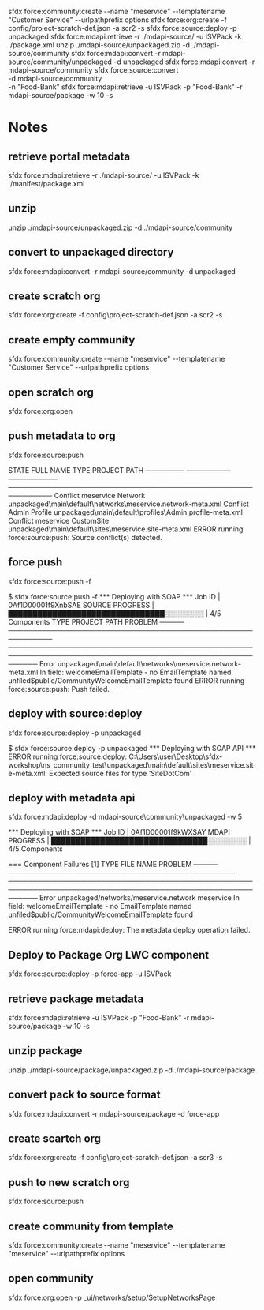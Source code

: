 sfdx force:community:create --name "meservice" --templatename "Customer Service" --urlpathprefix options
sfdx force:org:create -f config/project-scratch-def.json -a scr2 -s
sfdx force:source:deploy -p unpackaged
sfdx force:mdapi:retrieve -r ./mdapi-source/ -u ISVPack -k ./package.xml
unzip ./mdapi-source/unpackaged.zip -d ./mdapi-source/community
sfdx force:mdapi:convert -r mdapi-source/community/unpackaged -d unpackaged
sfdx force:mdapi:convert -r mdapi-source/community
sfdx force:source:convert \
    -d mdapi-source/community \
    -n "Food-Bank"
sfdx force:mdapi:retrieve -u ISVPack -p "Food-Bank" -r mdapi-source/package -w 10 -s
# Notes
## retrieve portal metadata
sfdx force:mdapi:retrieve -r ./mdapi-source/ -u ISVPack -k ./manifest/package.xml
## unzip
unzip ./mdapi-source/unpackaged.zip -d ./mdapi-source/community
## convert to unpackaged directory
sfdx force:mdapi:convert -r mdapi-source/community -d unpackaged
## create scratch org
sfdx force:org:create -f config\\project-scratch-def.json -a scr2 -s
## create empty community
sfdx force:community:create --name "meservice" --templatename "Customer Service" --urlpathprefix options
## open scratch org
sfdx force:org:open
## push metadata to org
sfdx force:source:push

STATE     FULL NAME  TYPE        PROJECT PATH
────────  ─────────  ──────────  ───────────────────────────────────────────────────────────
Conflict  meservice  Network     unpackaged\main\default\networks\meservice.network-meta.xml
Conflict  Admin      Profile     unpackaged\main\default\profiles\Admin.profile-meta.xml
Conflict  meservice  CustomSite  unpackaged\main\default\sites\meservice.site-meta.xml
ERROR running force:source:push:  Source conflict(s) detected.

## force push
sfdx force:source:push -f

$ sfdx force:source:push -f
*** Deploying with SOAP ***
Job ID | 0Af1D00001f9XnbSAE
SOURCE PROGRESS | ████████████████████████████████░░░░░░░░ | 4/5 Components
TYPE   PROJECT PATH                                                 PROBLEM
─────  ───────────────────────────────────────────────────────────  ──────────────────────────────────────────────────────────────────────────────────────────────────────────
Error  unpackaged\main\default\networks\meservice.network-meta.xml  In field: welcomeEmailTemplate - no EmailTemplate named unfiled$public/CommunityWelcomeEmailTemplate found
ERROR running force:source:push:  Push failed. 

## deploy with source:deploy
sfdx force:source:deploy -p unpackaged

$ sfdx force:source:deploy -p unpackaged
*** Deploying with SOAP API ***
ERROR running force:source:deploy:  C:\Users\user\Desktop\sfdx-workshop\ns_community_test\unpackaged\main\default\sites\meservice.site-meta.xml: Expected source files for type 'SiteDotCom'

## deploy with metadata api
sfdx force:mdapi:deploy -d mdapi-source\\community\\unpackaged -w 5

*** Deploying with SOAP ***
Job ID | 0Af1D00001f9kWXSAY
MDAPI PROGRESS | ████████████████████████████████░░░░░░░░ | 4/5 Components

=== Component Failures [1]
TYPE   FILE                                   NAME       PROBLEM
─────  ─────────────────────────────────────  ─────────  ──────────────────────────────────────────────────────────────────────────────────────────────────────────
Error  unpackaged/networks/meservice.network  meservice  In field: welcomeEmailTemplate - no EmailTemplate named unfiled$public/CommunityWelcomeEmailTemplate found

ERROR running force:mdapi:deploy:  The metadata deploy operation failed.


## Deploy to Package Org LWC component
sfdx force:source:deploy -p force-app -u ISVPack

## retrieve package metadata

sfdx force:mdapi:retrieve -u ISVPack -p "Food-Bank" -r mdapi-source/package -w 10 -s

## unzip package

unzip ./mdapi-source/package/unpackaged.zip -d ./mdapi-source/package

## convert pack to source format

sfdx force:mdapi:convert -r mdapi-source/package -d force-app

## create scartch org
sfdx force:org:create -f config\\project-scratch-def.json -a scr3 -s
## push to new scratch org
sfdx force:source:push
## create community from template
sfdx force:community:create --name "meservice" --templatename "meservice" --urlpathprefix options
## open community
sfdx force:org:open -p _ui/networks/setup/SetupNetworksPage